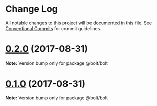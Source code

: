 # Change Log

All notable changes to this project will be documented in this file.
See [Conventional Commits](https://conventionalcommits.org) for commit guidelines.

<a name="0.2.0"></a>
# [0.2.0](https://github.com/bolt-design-system/bolt/compare/@bolt/bolt@0.1.2...@bolt/bolt@0.2.0) (2017-08-31)




**Note:** Version bump only for package @bolt/bolt

<a name="0.1.0"></a>
# [0.1.0](https://github.com/bolt-design-system/bolt/compare/@bolt/bolt@0.1.2...@bolt/bolt@0.1.0) (2017-08-31)




**Note:** Version bump only for package @bolt/bolt
